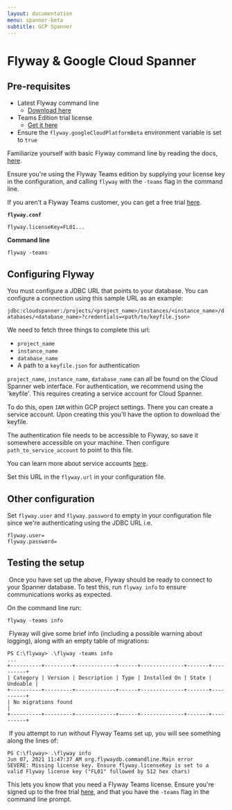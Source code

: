 ```yaml
---
layout: documentation
menu: spanner-beta
subtitle: GCP Spanner
---
```

# Flyway & Google Cloud Spanner

## Pre-requisites
- Latest Flyway command line
  - [Download here](https://flywaydb.org/download/community)
- Teams Edition trial license
  - [Get it here](https://flywaydb.org/download/teams?ref=gcp-spanner-beta)
- Ensure the `flyway.googleCloudPlatformBeta` environment variable is set to `true`

Familiarize yourself with basic Flyway command line by reading the docs, [here](https://flywaydb.org/documentation/usage/commandline/).

Ensure you're using the Flyway Teams edition by supplying your license key in the configuration, and calling `flyway` with the `-teams` flag in the command line.

If you aren't a Flyway Teams customer, you can get a free trial [here](https://flywaydb.org/download/teams).

**`flyway.conf`**
```
flyway.licenseKey=FL01...
```

**Command line**
```
flyway -teams
```

## Configuring Flyway

You must configure a JDBC URL that points to your database. You can configure a connection using this sample URL as an example:

`jdbc:cloudspanner:/projects/<project_name>/instances/<instance_name>/databases/<database_name>?credentials=<path/to/keyfile.json>`

We need to fetch three things to complete this url:
​
- `project_name`
- `instance_name`
- `database_name`
- A path to a `keyfile.json` for authentication

`project_name`, `instance_name`, `database_name` can all be found on the Cloud Spanner web interface. For authentication, we recommend using the 'keyfile'. This requires creating a service account for Cloud Spanner.

To do this, open `IAM` within GCP project settings. There you can create a service account. Upon creating this you'll have the option to download the keyfile.

The authentication file needs to be accessible to Flyway, so save it somewhere accessible on your machine. Then configure `path_to_service_account` to point to this file.

You can learn more about service accounts [here](https://cloud.google.com/iam/docs/service-accounts).

Set this URL in the `flyway.url` in your configuration file.
​
## Other configuration

Set `flyway.user` and `flyway.password` to empty in your configuration file since we're authenticating using the JDBC URL i.e.

```
flyway.user=
flyway.password=
```

## Testing the setup
​
Once you have set up the above, Flyway should be ready to connect to your Spanner database. To test this, run `flyway info` to ensure communications works as expected.

On the command line run:

```
flyway -teams info
```
​
Flyway will give some brief info (including a possible warning about logging), along with an empty table of migrations:

```
PS C:\flyway> .\flyway -teams info
...
+----------+---------+-------------+------+--------------+-------+----------+
| Category | Version | Description | Type | Installed On | State | Undoable |
+----------+---------+-------------+------+--------------+-------+----------+
| No migrations found                                                       |
+----------+---------+-------------+------+--------------+-------+----------+
```

​
If you attempt to run without Flyway Teams set up, you will see something along the lines of:

```
PS C:\flyway> .\flyway info
Jun 07, 2021 11:47:37 AM org.flywaydb.commandline.Main error
SEVERE: Missing license key. Ensure flyway.licenseKey is set to a valid Flyway license key ("FL01" followed by 512 hex chars)
```

This lets you know that you need a Flyway Teams license. Ensure you're signed up to the free trial [here](https://flywaydb.org/download/teams?ref=gcp-spanner-beta), and that you have the `-teams` flag in the command line prompt.
